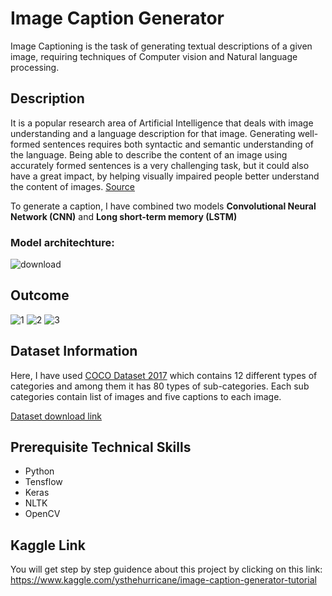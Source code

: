 # Image Caption Generator

Image Captioning is the task of generating textual descriptions of a given image, requiring techniques of Computer vision and Natural language processing.

## Description

It is a popular research area of Artificial Intelligence that deals with image understanding and a language description for that image. Generating well-formed sentences requires both syntactic and semantic understanding of the language. Being able to describe the content of an image using accurately formed sentences is a very challenging task, but it could also have a great impact, by helping visually impaired people better understand the content of images. [Source](https://www.analyticsvidhya.com/blog/2020/11/create-your-own-image-caption-generator-using-keras/)

To generate a caption, I have combined two models **Convolutional Neural Network (CNN)** and **Long short-term memory (LSTM)**

### Model architechture:
![download](https://user-images.githubusercontent.com/55491822/135738726-3ab0d9c4-dadb-4e88-9c58-ec013875675a.png)


## Outcome

![1](https://user-images.githubusercontent.com/55491822/135726645-8fbca07e-a261-47f0-9bf2-ca1ff65fda67.PNG)
![2](https://user-images.githubusercontent.com/55491822/135726651-09ff9298-d459-4121-9286-42603305122c.PNG)
![3](https://user-images.githubusercontent.com/55491822/135726653-2f0ed99e-f8be-45c9-9ba2-379853af1232.PNG)


## Dataset Information

Here, I have used [COCO Dataset 2017](https://cocodataset.org/#download) which contains 12 different types of categories and among them it has 80 types of sub-categories. Each sub categories contain list of images and five captions to each image.

[Dataset download link](https://www.kaggle.com/kamhar/cocods)

## Prerequisite Technical Skills
- Python
- Tensflow
- Keras
- NLTK
- OpenCV

## Kaggle Link
You will get step by step guidence about this project by clicking on this link: 
https://www.kaggle.com/ysthehurricane/image-caption-generator-tutorial
